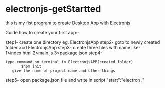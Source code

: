 # electronjs-getStartted
this is my fist program to create Desktop App with Electronjs

Guide how to create your first app:-

step1-
      create one directory eg. ElectronjsApp
step2-
       goto to newly created folder >cd ElectronjsApp
step3-
      create three files with name like-
        1>index.html
	2>main.js
	3>package.json
step4-

	type command on terminal in ElectronjsAPP(created folder)
           $npm init
       give the name of project name and other things
step5-
     open package.json file and write in script "start":"electron ."
